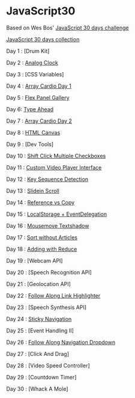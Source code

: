# JavaScript30
 Based on Wes Bos' [JavaScript 30 days challenge](https://github.com/wesbos/JavaScript30)

[JavaScript 30 days collection](https://codepen.io/collection/XdvNLQ/)

Day 1 : [Drum Kit]

Day 2 : [Analog Clock](https://codepen.io/kartikadur/pen/MGaEpg)

Day 3 : [CSS Variables]

Day 4 : [Array Cardio Day 1](https://repl.it/@kartikadur/VelvetyExcitedPerl)

Day 5 : [Flex Panel Gallery](https://codepen.io/kartikadur/pen/ZxqzYJ)

Day 6: [Type Ahead](https://codepen.io/kartikadur/pen/rdqoyx)

Day 7 : [Array Cardio Day 2](https://repl.it/@kartikadur/RuddyScentedEquations)

Day 8 : [HTML Canvas](https://codepen.io/kartikadur/pen/OvamGN)

Day 9 : [Dev Tools]

Day 10 : [Shift Click Multiple Checkboxes](https://codepen.io/kartikadur/pen/dmQrrM)

Day 11 : [Custom Video Player Interface](https://codepen.io/kartikadur/pen/qoLpJR)

Day 12 : [Key Sequence Detection](https://codepen.io/kartikadur/pen/KoJqLQ)

Day 13 : [Slidein Scroll](https://codepen.io/kartikadur/pen/qowxRZ)

Day 14 : [Reference vs Copy](https://repl.it/@kartikadur/DownrightThinRar)

Day 15 : [LocalStorage + EventDelegation](https://codepen.io/kartikadur/pen/EEJLye)

Day 16 : [Mousemove Textshadow](https://codepen.io/kartikadur/pen/VXJjPM)

Day 17 : [Sort without Articles](https://repl.it/@kartikadur/ImprobableMiserableOutlier)

Day 18 : [Adding with Reduce](https://repl.it/@kartikadur/ScientificElderlyAssociate)

Day 19 : [Webcam API]

Day 20 : [Speech Recognition API]

Day 21 : [Geolocation API]

Day 22 : [Follow Along Link Highlighter](https://codepen.io/kartikadur/pen/PeZPbg)

Day 23 : [Speech Synthesis API]

Day 24 : [Sticky Navigation](https://codepen.io/kartikadur/pen/xjVOmY)

Day 25 : [Event Handling II]

Day 26 : [Follow Along Navigation Dropdown](https://codepen.io/kartikadur/pen/MGGeyQ)

Day 27 : [Click And Drag]

Day 28 : [Video Speed Controller]

Day 29 : [Countdown Timer]

Day 30 : [Whack A Mole]